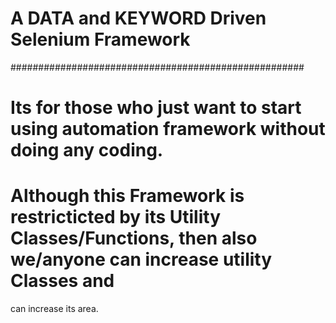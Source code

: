 # A DATA and KEYWORD Driven Selenium Framework
#####################################################

# Its for those who just want to start using automation framework without doing any coding.

# Although this Framework is restricticted by its Utility Classes/Functions, then also we/anyone can increase utility Classes and
  can increase its area.
